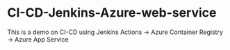 # CI-CD-Jenkins-Azure-web-service
This is a demo on CI-CD using Jenkins Actions -> Azure Container Registry -> Azure App Service
